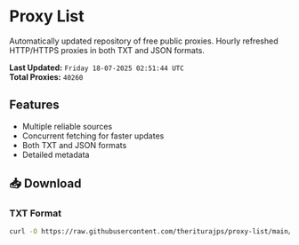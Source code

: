 # Proxy List

Automatically updated repository of free public proxies. Hourly refreshed HTTP/HTTPS proxies in both TXT and JSON formats.

**Last Updated:** `Friday 18-07-2025 02:51:44 UTC`  
**Total Proxies:** `40260`

## Features
- Multiple reliable sources
- Concurrent fetching for faster updates
- Both TXT and JSON formats
- Detailed metadata

## 📥 Download

### TXT Format
```bash
curl -O https://raw.githubusercontent.com/theriturajps/proxy-list/main/proxies.txt